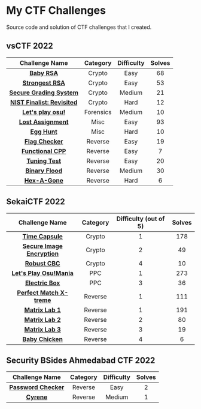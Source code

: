 # My CTF Challenges

Source code and solution of CTF challenges that I created.

## vsCTF 2022

| Challenge Name                                                                   | Category  | Difficulty | Solves |
| :------------------------------------------------------------------------------: | :-------: | :--------: | :----: |
| [**Baby RSA**](./vsctf-2022/Crypto/Baby%20RSA/)                                  | Crypto    | Easy       | 68     |
| [**Strongest RSA**](./vsctf-2022/Crypto/Strongest%20RSA/)                        | Crypto    | Easy       | 53     |
| [**Secure Grading System**](./vsctf-2022/Crypto/Secure%20Grading%20System/)      | Crypto    | Medium     | 21     |
| [**NIST Finalist: Revisited**](./vsctf-2022/Crypto/NIST%20Finalist%20Revisited/) | Crypto    | Hard       | 12     |
| [**Let's play osu!**](./vsctf-2022/Forensics/Lets%20play%20osu/)                 | Forensics | Medium     | 10     |
| [**Lost Assignment**](./vsctf-2022/Misc/Lost%20Assignment/)                      | Misc      | Easy       | 93     |
| [**Egg Hunt**](./vsctf-2022/Misc/Egg%20Hunt/)                                    | Misc      | Hard       | 10     |
| [**Flag Checker**](./vsctf-2022/Reverse/Flag%20Checker/)                         | Reverse   | Easy       | 19     |
| [**Functional CPP**](./vsctf-2022/Reverse/Functional%20CPP/)                     | Reverse   | Easy       | 7      |
| [**Tuning Test**](./vsctf-2022/Reverse/Tuning%20Test/)                           | Reverse   | Easy       | 20     |
| [**Binary Flood**](./vsctf-2022/Reverse/Binary%20Flood/)                         | Reverse   | Medium     | 30     |
| [**Hex-A-Gone**](./vsctf-2022/Reverse/Hex-A-Gone/)                               | Reverse   | Hard       | 6      |

## SekaiCTF 2022

| Challenge Name                                                                     | Category | Difficulty (out of 5) | Solves |
| :--------------------------------------------------------------------------------: | :------: | :-------------------: | :----: |
| [**Time Capsule**](./sekaictf-2022/Crypto/Time%20Capsule/)                         | Crypto   | 1                     | 178    |
| [**Secure Image Encryption**](./sekaictf-2022/Crypto/Secure%20Image%20Encryption/) | Crypto   | 2                     | 49     |
| [**Robust CBC**](./sekaictf-2022/Crypto/SRobust%20CBC/)                            | Crypto   | 4                     | 10     |
| [**Let's Play Osu!Mania**](./sekaictf-2022/PPC/Let's%20Play%20Osu!Mania/)          | PPC      | 1                     | 273    |
| [**Electric Box**](./sekaictf-2022/PPC/Electric%20Box/)                            | PPC      | 3                     | 36     |
| [**Perfect Match X-treme**](./sekaictf-2022/Reverse/Perfect%20Match%20Xtreme/)     | Reverse  | 1                     | 111    |
| [**Matrix Lab 1**](./sekaictf-2022/Reverse/Matrix%20Lab%201/)                      | Reverse  | 1                     | 191    |
| [**Matrix Lab 2**](./sekaictf-2022/Reverse/Matrix%20Lab%202/)                      | Reverse  | 2                     | 80     |
| [**Matrix Lab 3**](./sekaictf-2022/Reverse/Matrix%20Lab%203/)                      | Reverse  | 3                     | 19     |
| [**Baby Chicken**](./sekaictf-2022/Reverse/Baby%20Chicken/)                        | Reverse  | 4                     | 6      |

## Security BSides Ahmedabad CTF 2022

| Challenge Name                                                                            | Category  | Difficulty | Solves |
| :---------------------------------------------------------------------------------------: | :-------: | :--------: | :----: |
| [**Password Checker**](./security-bsides-ahmedabad-ctf-2022/Reverse/Password%20Checker/)  |  Reverse  |   Easy     |   2    |
| [**Cyrene**](./security-bsides-ahmedabad-ctf-2022/Reverse/Cyrene/)                        |  Reverse  |   Medium   |   1    |